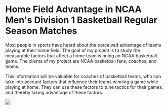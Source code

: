 # Home Field Advantage in NCAA Men's Division 1 Basketball Regular Season Matches

Most people in sports have heard about the perceived advantage of teams playing at their home field. 
The goal of my project is to study the measurable factors that affect a home team winning an NCAA basketball game.
The clients of my project are NCAA basketball fans, coaches, and teams. 

This information will be valuable for coaches of  basketball teams, who can take into account factors that influence their teams winning a game while playing at home. They can use these factors to tune tactics for their games, and thereby taking  advantage of these factors.

![](Image/readme.png)
